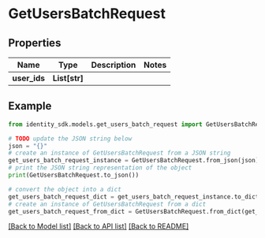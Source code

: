# GetUsersBatchRequest


## Properties

Name | Type | Description | Notes
------------ | ------------- | ------------- | -------------
**user_ids** | **List[str]** |  | 

## Example

```python
from identity_sdk.models.get_users_batch_request import GetUsersBatchRequest

# TODO update the JSON string below
json = "{}"
# create an instance of GetUsersBatchRequest from a JSON string
get_users_batch_request_instance = GetUsersBatchRequest.from_json(json)
# print the JSON string representation of the object
print(GetUsersBatchRequest.to_json())

# convert the object into a dict
get_users_batch_request_dict = get_users_batch_request_instance.to_dict()
# create an instance of GetUsersBatchRequest from a dict
get_users_batch_request_from_dict = GetUsersBatchRequest.from_dict(get_users_batch_request_dict)
```
[[Back to Model list]](../README.md#documentation-for-models) [[Back to API list]](../README.md#documentation-for-api-endpoints) [[Back to README]](../README.md)


